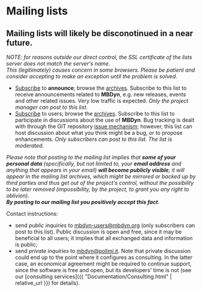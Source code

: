 ---
---
# Mailing lists

## Mailing lists will likely be disconotinued in a near future.

_NOTE: for reasons outside our direct control, 
the SSL certificate of the lists server does not match the server's name.  
This (legitimately) causes concern in some browsers. 
Please be patient and consider accepting to make 
an exception until the problem is solved_.
 
* [Subscribe](https://mail.mbdyn.org/cgi-bin/mailman/listinfo/mbdyn-announce) 
  to **announce**; browse the [archives](http://mail.mbdyn.org/pipermail/mbdyn-announce/).
  Subscribe to this list to receive announcements related to **MBDyn**, 
  e.g. new releases, events and other related issues. 
  Very low traffic is expected.
  _Only the project manager can post to this list_. 
* [Subscribe](https://mail.mbdyn.org/cgi-bin/mailman/listinfo/mbdyn-users) 
  to users; browse the [archives](http://mail.mbdyn.org/pipermail/mbdyn-users/).
  Subscribe to this list to participate in discussions 
  about the use of **MBDyn**. 
  Bug tracking is dealt with through the GIT repository 
  [issue mechanism](https://public.gitlab.polimi.it/DAER/mbdyn/-/issues); 
  however, this list can host discussion about what you think might be a bug, or to propose enhancements. 
  _Only subscribers can post to this list. The list is moderated_.

_Please note that posting to the mailing list implies that
**some of your personal data** (specifically, but not limited to,
your **email address** and anything that appears in your email)
**will become publicly visible**; it will appear in the mailing list archives,
which might be mirrored or backed up by third parties and thus get
out of the project's control, without the possibility
to be later removed (impossibility, by the project, to grant you
any right to oblivion).  
**By posting to our mailing list you positively accept this fact**._

Contact instructions:
* send _public inquiries_ to [mbdyn-users@mbdyn.org](mailto://mbdyn-users@mbdyn.org) (only subscribers can post to this list). Public discussion is open and free, since it may be beneficial to all users; it implies that all exchanged data and information is public;
* send _private inquiries_ to
  [mbdyn@polimi.it](mailto://mbdyn@polimi.it).
  Note that private discussion could end up to the point where
  it configures as consulting. In the latter case,
  an economical agreement might be required to continue support,
  since the software is free and open, but its developers'
  time is not (see our
  [consulting services]({{ "Documentation/Consulting.html" | relative_url }})
  for details). 

